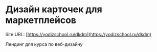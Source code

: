# Дизайн карточек для маркетплейсов

Site URL: [https://yodizschool.ru/dkdm](https://yodizschool.ru/dkdm)

Лендинг для курса по веб-дизайну

